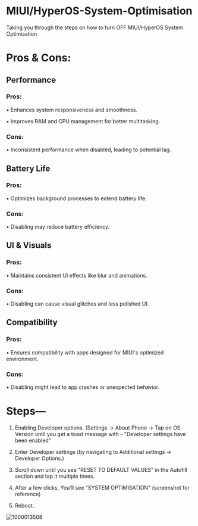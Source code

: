 # MIUI/HyperOS-System-Optimisation
Taking you through the steps on how to turn OFF MIUI/HyperOS System Optimisation

# Pros & Cons: 
## Performance

### Pros:
• Enhances system responsiveness and smoothness.

• Improves RAM and CPU management for better multitasking.
 
### Cons:
• Inconsistent performance when disabled, leading to potential lag.
 
## Battery Life
 
### Pros:
• Optimizes background processes to extend battery life.
 
### Cons:
• Disabling may reduce battery efficiency. 

## UI & Visuals
 
### Pros:
• Maintains consistent UI effects like blur and animations.
 
### Cons:
• Disabling can cause visual glitches and less polished UI.
 
## Compatibility
 
### Pros:
• Ensures compatibility with apps designed for MIUI's optimized environment.
 
### Cons:
• Disabling might lead to app crashes or unexpected behavior.

# Steps—
1. Enabling Developer options.
    (Settings → About Phone → Tap on OS Version until you get a toast message with - "Developer settings have been enabled"

2. Enter Developer settings (by navigating to Additional settings → Developer Options.)

3. Scroll down until you see "RESET TO DEFAULT VALUES" in the Autofill section and tap it multiple times.

4. After a few clicks, You'll see "SYSTEM OPTIMISATION" (screenshot for reference)

5. Reboot. 

![1000013508](https://github.com/ryu-ryuk/-MIUI-System-Optimisation/assets/114721240/061268d8-7242-4a7f-be35-dda80f7c2247)

   
